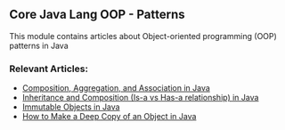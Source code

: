 ## Core Java Lang OOP - Patterns

This module contains articles about Object-oriented programming (OOP) patterns in Java

### Relevant Articles: 
- [Composition, Aggregation, and Association in Java](https://www.baeldung.com/java-composition-aggregation-association)
- [Inheritance and Composition (Is-a vs Has-a relationship) in Java](https://www.baeldung.com/java-inheritance-composition)
- [Immutable Objects in Java](https://www.baeldung.com/java-immutable-object)
- [How to Make a Deep Copy of an Object in Java](https://www.baeldung.com/java-deep-copy)
